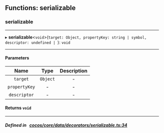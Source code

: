 ## Functions: serializable

### serializable


___
▸ **serializable**<`void`\>(`target: Object, propertyKey: string | symbol, descriptor: undefined | `): `void`
___


#### Parameters

| Name | Type | Description |
| :------: | :------: | :------: |
| `target` | `Object` | - |
| `propertyKey` | - | - |
| `descriptor` | - | - |

#### Returns `void` 
___


##### Defined in &nbsp;   [cocos/core/data/decorators/serializable.ts:34](https://github.com/cocos-creator/engine/blob/c7bf6b8a9/cocos/core/data/decorators/serializable.ts#L34)&nbsp;

